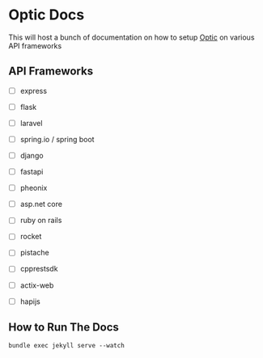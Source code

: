 # Optic Docs

This will host a bunch of documentation on how to setup [Optic](https://useoptic.com) on various API frameworks

## API Frameworks

- [ ] express
- [ ] flask
- [ ] laravel
- [ ] spring.io / spring boot
- [ ] django
- [ ] fastapi
- [ ] pheonix
- [ ] asp.net core
- [ ] ruby on rails
- [ ] rocket
- [ ] pistache
- [ ] cpprestsdk
- [ ] actix-web
- [ ] hapijs


## How to Run The Docs

	bundle exec jekyll serve --watch
